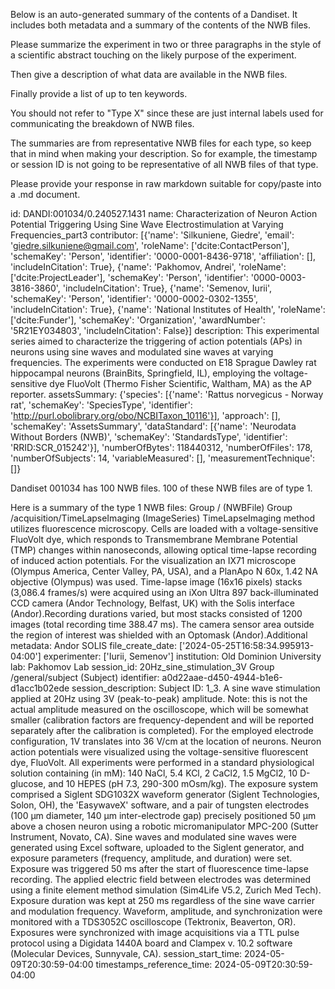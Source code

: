 
Below is an auto-generated summary of the contents of a Dandiset. It includes both metadata and a summary of the contents of the NWB files.

Please summarize the experiment in two or three paragraphs in the style of a scientific abstract touching on the likely purpose of the experiment.

Then give a description of what data are available in the NWB files.

Finally provide a list of up to ten keywords.

You should not refer to "Type X" since these are just internal labels used for communicating the breakdown of NWB files.

The summaries are from representative NWB files for each type, so keep that in mind when making your description. So for example, the timestamp or session ID is not going to be representative of all NWB files of that type.

Please provide your response in raw markdown suitable for copy/paste into a .md document.


id: DANDI:001034/0.240527.1431
name: Characterization of Neuron Action Potential Triggering Using Sine Wave Electrostimulation at Varying Frequencies_part3
contributor: [{'name': 'Silkuniene, Giedre', 'email': 'giedre.silkuniene@gmail.com', 'roleName': ['dcite:ContactPerson'], 'schemaKey': 'Person', 'identifier': '0000-0001-8436-9718', 'affiliation': [], 'includeInCitation': True}, {'name': 'Pakhomov, Andrei', 'roleName': ['dcite:ProjectLeader'], 'schemaKey': 'Person', 'identifier': '0000-0003-3816-3860', 'includeInCitation': True}, {'name': 'Semenov, Iurii', 'schemaKey': 'Person', 'identifier': '0000-0002-0302-1355', 'includeInCitation': True}, {'name': 'National Institutes of Health', 'roleName': ['dcite:Funder'], 'schemaKey': 'Organization', 'awardNumber': '5R21EY034803', 'includeInCitation': False}]
description: This experimental series aimed to characterize the triggering of action potentials (APs) in neurons using sine waves and modulated sine waves at varying frequencies. The experiments were conducted on E18 Sprague Dawley rat hippocampal neurons (BrainBits, Springfield, IL), employing the voltage-sensitive dye FluoVolt (Thermo Fisher Scientific, Waltham, MA) as the AP reporter.
assetsSummary: {'species': [{'name': 'Rattus norvegicus - Norway rat', 'schemaKey': 'SpeciesType', 'identifier': 'http://purl.obolibrary.org/obo/NCBITaxon_10116'}], 'approach': [], 'schemaKey': 'AssetsSummary', 'dataStandard': [{'name': 'Neurodata Without Borders (NWB)', 'schemaKey': 'StandardsType', 'identifier': 'RRID:SCR_015242'}], 'numberOfBytes': 118440312, 'numberOfFiles': 178, 'numberOfSubjects': 14, 'variableMeasured': [], 'measurementTechnique': []}

Dandiset 001034 has 100 NWB files.
100 of these NWB files are of type 1.


Here is a summary of the type 1 NWB files:
  Group / (NWBFile) 
  Group /acquisition/TimeLapseImaging (ImageSeries) TimeLapseImaging method utilizes fluorescence microscopy. Cells are loaded with a voltage-sensitive FluoVolt dye, which responds to Transmembrane Membrane Potential (TMP) changes within nanoseconds, allowing optical time-lapse recording of induced action potentials. For the visualization an IX71 microscope (Olympus America, Center Valley, PA, USA), and a PlanApo N 60x, 1.42 NA objective (Olympus) was used. Time-lapse image (16x16 pixels) stacks (3,086.4 frames/s) were acquired using an iXon Ultra 897 back-illuminated CCD camera (Andor Technology, Belfast, UK) with the Solis interface (Andor).Recording durations varied, but most stacks consisted of 1200 images (total recording time 388.47 ms). The camera sensor area outside the region of interest was shielded with an Optomask (Andor).Additional metadata: Andor SOLIS
  file_create_date: ['2024-05-25T16:58:34.995913-04:00']
  experimenter: ['Iurii, Semenov']
  institution: Old Dominion University
  lab: Pakhomov Lab
  session_id: 20Hz_sine_stimulation_3V
  Group /general/subject (Subject) 
  identifier: a0d22aae-d450-4944-b1e6-d1acc1b02ede
  session_description: Subject ID: 1_3. A sine wave stimulation applied at 20Hz using 3V (peak-to-peak) amplitude. Note: this is not the actual amplitude measured on the oscilloscope, which will be somewhat smaller (calibration factors are frequency-dependent and will be reported separately after the calibration is completed). For the employed electrode configuration, 1V translates into 36 V/cm at the location of neurons. Neuron action potentials were visualized using the voltage-sensitive fluorescent dye, FluoVolt. All experiments were performed in a standard physiological solution containing (in mM): 140 NaCl, 5.4 KCl, 2 CaCl2, 1.5 MgCl2, 10 D-glucose, and 10 HEPES (pH 7.3, 290-300 mOsm/kg). The exposure system comprised a Siglent SDG1032X waveform generator (Siglent Technologies, Solon, OH), the 'EasywaveX' software, and a pair of tungsten electrodes (100 μm diameter, 140 μm inter-electrode gap) precisely positioned 50 µm above a chosen neuron using a robotic micromanipulator MPC-200 (Sutter Instrument, Novato, CA). Sine waves and modulated sine waves were generated using Excel software, uploaded to the Siglent generator, and exposure parameters (frequency, amplitude, and duration) were set. Exposure was triggered 50 ms after the start of fluorescence time-lapse recording. The applied electric field between electrodes was determined using a finite element method simulation (Sim4Life V5.2, Zurich Med Tech). Exposure duration was kept at 250 ms regardless of the sine wave carrier and modulation frequency. Waveform, amplitude, and synchronization were monitored with a TDS3052C oscilloscope (Tektronix, Beaverton, OR). Exposures were synchronized with image acquisitions via a TTL pulse protocol using a Digidata 1440A board and Clampex v. 10.2 software (Molecular Devices, Sunnyvale, CA).
  session_start_time: 2024-05-09T20:30:59-04:00
  timestamps_reference_time: 2024-05-09T20:30:59-04:00

